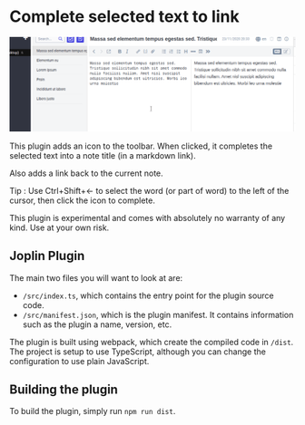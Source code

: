 # Complete selected text to link

![](demo_gif.gif)

This plugin adds an icon to the toolbar. When clicked, it completes the selected text into a note title (in a markdown link).

Also adds a link back to the current note.

Tip : Use Ctrl+Shift+← to select the word (or part of word) to the left of the cursor, then click the icon to complete.

This plugin is experimental and comes with absolutely no warranty of any kind. Use at your own risk.

## Joplin Plugin

The main two files you will want to look at are:

- `/src/index.ts`, which contains the entry point for the plugin source code.
- `/src/manifest.json`, which is the plugin manifest. It contains information such as the plugin a name, version, etc.

The plugin is built using webpack, which create the compiled code in `/dist`. The project is setup to use TypeScript, although you can change the configuration to use plain JavaScript.

## Building the plugin

To build the plugin, simply run `npm run dist`.
